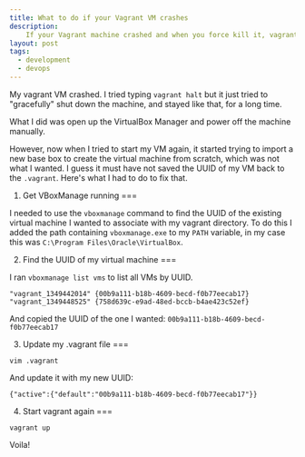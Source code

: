 ```yaml
---
title: What to do if your Vagrant VM crashes
description: 
    If your Vagrant machine crashed and when you force kill it, vagrant forgets about its existence - here's how to fix that.
layout: post
tags:
  - development
  - devops
---
```

 
My vagrant VM crashed. I tried typing `vagrant halt` but it just tried to "gracefully" shut down the machine,
and stayed like that, for a long time.

What I did was open up the VirtualBox Manager and power off the machine manually.

However, now when I tried to start my VM again, it started trying to import a new base box to create the virtual
machine from scratch, which was not what I wanted. I guess it must have not saved the UUID of my VM back to the
`.vagrant`. Here's what I had to do to fix that.

1. Get VBoxManage running
===

I needed to use the `vboxmanage` command to find the UUID of the existing virtual machine I wanted to associate
with my vagrant directory. To do this I added the path containing `vboxmanage.exe` to my `PATH` variable, in my
case this was `C:\Program Files\Oracle\VirtualBox`.

2. Find the UUID of my virtual machine
===

I ran `vboxmanage list vms` to list all VMs by UUID.

```
"vagrant_1349442014" {00b9a111-b18b-4609-becd-f0b77eecab17}
"vagrant_1349448525" {758d639c-e9ad-48ed-bccb-b4ae423c52ef}
```

And copied the UUID of the one I wanted: `00b9a111-b18b-4609-becd-f0b77eecab17`

3. Update my .vagrant file
===

```
vim .vagrant
```

And update it with my new UUID:

```
{"active":{"default":"00b9a111-b18b-4609-becd-f0b77eecab17"}}
```

4. Start vagrant again
===

```
vagrant up
```

Voila! 
